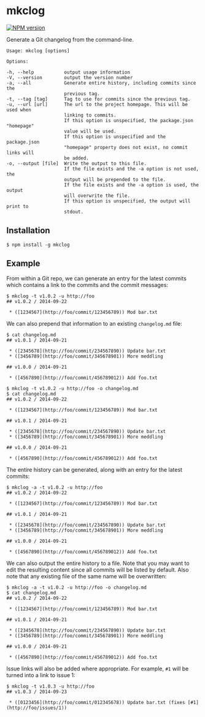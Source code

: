 # mkclog

[![NPM version](https://badge.fury.io/js/mkclog.svg)](http://badge.fury.io/js/mkclog)

Generate a Git changelog from the command-line.

```
Usage: mkclog [options]

Options:

-h, --help           output usage information
-V, --version        output the version number
-a, --all            Generate entire history, including commits since the
                     previous tag.
-t, --tag [tag]      Tag to use for commits since the previous tag.
-u, --url [url]      The url to the project homepage. This will be used when
                     linking to commits.
                     If this option is unspecified, the package.json "homepage"
                     value will be used.
                     If this option is unspecified and the package.json
                     "homepage" property does not exist, no commit links will
                     be added.
-o, --output [file]  Write the output to this file.
                     If the file exists and the -a option is not used, the
                     output will be prepended to the file.
                     If the file exists and the -a option is used, the output
                     will overwrite the file.
                     If this option is unspecified, the output will print to
                     stdout.
```

## Installation

```
$ npm install -g mkclog
```

## Example

From within a Git repo, we can generate an entry for the latest commits which contains a link to the commits and the commit messages:

```
$ mkclog -t v1.0.2 -u http://foo
## v1.0.2 / 2014-09-22

 * ([1234567](http://foo/commit/123456789)) Mod bar.txt
```

We can also prepend that information to an existing `changelog.md` file:

```
$ cat changelog.md
## v1.0.1 / 2014-09-21

 * ([2345678](http://foo/commit/234567890)) Update bar.txt
 * ([3456789](http://foo/commit/345678901)) More meddling

## v1.0.0 / 2014-09-21

 * ([4567890](http://foo/commit/456789012)) Add foo.txt

$ mkclog -t v1.0.2 -u http://foo -o changelog.md
$ cat changelog.md
## v1.0.2 / 2014-09-22

 * ([1234567](http://foo/commit/123456789)) Mod bar.txt

## v1.0.1 / 2014-09-21

 * ([2345678](http://foo/commit/234567890)) Update bar.txt
 * ([3456789](http://foo/commit/345678901)) More meddling

## v1.0.0 / 2014-09-21

 * ([4567890](http://foo/commit/456789012)) Add foo.txt

```

The entire history can be generated, along with an entry for the latest commits:

```
$ mkclog -a -t v1.0.2 -u http://foo
## v1.0.2 / 2014-09-22

 * ([1234567](http://foo/commit/123456789)) Mod bar.txt

## v1.0.1 / 2014-09-21

 * ([2345678](http://foo/commit/234567890)) Update bar.txt
 * ([3456789](http://foo/commit/345678901)) More meddling

## v1.0.0 / 2014-09-21

 * ([4567890](http://foo/commit/456789012)) Add foo.txt

```

We can also output the entire history to a file. Note that you may want to edit the resulting content since all commits will be listed by default. Also note that any existing file of the same name will be overwritten:

```
$ mkclog -a -t v1.0.2 -u http://foo -o changelog.md
$ cat changelog.md
## v1.0.2 / 2014-09-22

 * ([1234567](http://foo/commit/123456789)) Mod bar.txt

## v1.0.1 / 2014-09-21

 * ([2345678](http://foo/commit/234567890)) Update bar.txt
 * ([3456789](http://foo/commit/345678901)) More meddling

## v1.0.0 / 2014-09-21

 * ([4567890](http://foo/commit/456789012)) Add foo.txt

```

Issue links will also be added where appropriate. For example, `#1` will be turned into a link to issue 1:

```
$ mkclog -t v1.0.3 -u http://foo
## v1.0.3 / 2014-09-23

 * ([0123456](http://foo/commit/012345678)) Update bar.txt (fixes [#1](http://foo/issues/1))

```